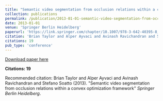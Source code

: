 ```yaml
---
title: "Semantic video segmentation from occlusion relations within a convex optimization framework"
collection: publications
permalink: /publication/2013-01-01-semantic-video-segmentation-from-occlusion-relatio
date: 2013-01-01
venue: 'Springer Berlin Heidelberg'
paperurl: 'https://link.springer.com/chapter/10.1007/978-3-642-40395-8_15'
citation: 'Brian Taylor and Alper Ayvaci and Avinash Ravichandran and Stefano Soatto (2013). &quot;Semantic video segmentation from occlusion relations within a convex optimization framework&quot; <i>Springer Berlin Heidelberg</i>.'
citations: 19
pub_type: 'conference'
---
```


<a href='https://link.springer.com/chapter/10.1007/978-3-642-40395-8_15'>Download paper here</a>

**Citations: 19**

Recommended citation: Brian Taylor and Alper Ayvaci and Avinash Ravichandran and Stefano Soatto (2013). "Semantic video segmentation from occlusion relations within a convex optimization framework" <i>Springer Berlin Heidelberg</i>.